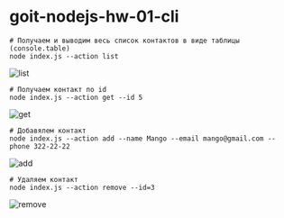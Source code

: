 # goit-nodejs-hw-01-cli

```shell
# Получаем и выводим весь список контактов в виде таблицы (console.table)
node index.js --action list

```

![list](https://ibb.co/qMK15YW)

```shell
# Получаем контакт по id
node index.js --action get --id 5

```

![get](https://ibb.co/L8mCk8V)

```shell
# Добавялем контакт
node index.js --action add --name Mango --email mango@gmail.com --phone 322-22-22

```

![add](https://ibb.co/n8rpjRf)

```shell
# Удаляем контакт
node index.js --action remove --id=3

```

![remove](https://ibb.co/44FnpYv)
